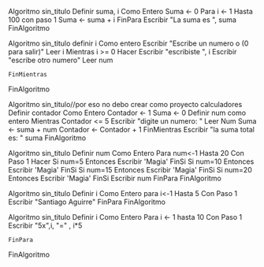 Algoritmo sin_titulo
	Definir suma, i Como Entero
	Suma <- 0
	Para i <- 1 Hasta 100 con paso 1 
		Suma <- suma + i
	FinPara
	Escribir "La suma es ", suma
FinAlgoritmo

Algoritmo sin_titulo
	definir i Como entero
	Escribir "Escribe un numero o (0 para salir)"
	Leer i 
	Mientras i >= 0 Hacer
		Escribir "escribiste ", i
		Escribir "escribe otro numero"
		Leer num
		
	FinMientras
FinAlgoritmo

Algoritmo sin_titulo//por eso no debo crear como proyecto calculadores
	Definir contador Como Entero 
	Contador <- 1
	Suma <- 0
	Definir num como entero
	Mientras Contador <= 5
		Escribir "digite un numero: "
		Leer Num
		Suma <- suma + num
		Contador <- Contador + 1
	FinMientras
	Escribir "la suma total es: " suma
FinAlgoritmo

Algoritmo sin_titulo
	Definir num Como Entero
	Para num<-1 Hasta 20 Con Paso 1 Hacer
		Si num=5 Entonces
			Escribir 'Magia'
		FinSi
		Si num=10 Entonces
			Escribir 'Magia'
		FinSi
		Si num=15 Entonces
			Escribir 'Magia'
		FinSi
		Si num=20 Entonces
			Escribir 'Magia'
		FinSi
		Escribir num
	FinPara
FinAlgoritmo

Algoritmo sin_titulo
	Definir i Como Entero
	para i<-1 Hasta 5 Con Paso 1
		Escribir "Santiago Aguirre"
	FinPara
FinAlgoritmo

Algoritmo sin_titulo
	Definir i Como Entero
	Para i <- 1 hasta 10 Con Paso 1
		Escribir "5x",i, "=" , i*5 
		
	FinPara
FinAlgoritmo
